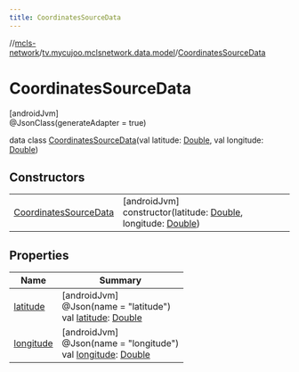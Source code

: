 ```yaml
---
title: CoordinatesSourceData
---
```

//[mcls-network](../../../index.html)/[tv.mycujoo.mclsnetwork.data.model](../index.html)/[CoordinatesSourceData](index.html)



# CoordinatesSourceData



[androidJvm]\
@JsonClass(generateAdapter = true)



data class [CoordinatesSourceData](index.html)(val latitude: [Double](https://kotlinlang.org/api/latest/jvm/stdlib/kotlin/-double/index.html), val longitude: [Double](https://kotlinlang.org/api/latest/jvm/stdlib/kotlin/-double/index.html))



## Constructors


| | |
|---|---|
| [CoordinatesSourceData](-coordinates-source-data.html) | [androidJvm]<br>constructor(latitude: [Double](https://kotlinlang.org/api/latest/jvm/stdlib/kotlin/-double/index.html), longitude: [Double](https://kotlinlang.org/api/latest/jvm/stdlib/kotlin/-double/index.html)) |


## Properties


| Name | Summary |
|---|---|
| [latitude](latitude.html) | [androidJvm]<br>@Json(name = &quot;latitude&quot;)<br>val [latitude](latitude.html): [Double](https://kotlinlang.org/api/latest/jvm/stdlib/kotlin/-double/index.html) |
| [longitude](longitude.html) | [androidJvm]<br>@Json(name = &quot;longitude&quot;)<br>val [longitude](longitude.html): [Double](https://kotlinlang.org/api/latest/jvm/stdlib/kotlin/-double/index.html) |


